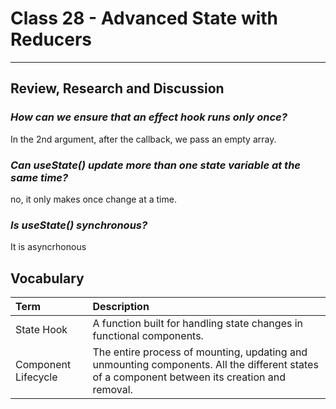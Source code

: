 # Class 28 - Advanced State with Reducers

---

## Review, Research and Discussion

### *How can we ensure that an effect hook runs only once?*

In the 2nd argument, after the callback, we pass an empty array. 

### *Can useState() update more than one state variable at the same time?*

no, it only makes once change at a time.

### *Is useState() synchronous?*

It is asyncrhonous

## Vocabulary

|Term|Description|
|:--|:--|
|State Hook|A function built for handling state changes in functional components.|
|Component Lifecycle|The entire process of mounting, updating and unmounting components.  All the different states of a component between its creation and removal.|
